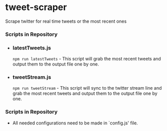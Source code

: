 # tweet-scraper
Scrape twitter for real time tweets or the most recent ones


### Scripts in Repository

* ### latestTweets.js
	`npm run latestTweets` - This script will grab the most recent tweets and output them to the output file one by one.

    
* ### tweetStream.js
	`npm run tweetStream` - This script will sync to the twitter stream line and grab the most recent tweets and output them to the output file one by one.


### Scripts in Repository

 * All needed configurations need to be made in `config.js' file.